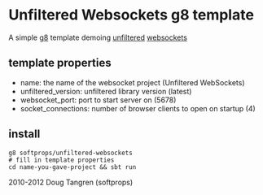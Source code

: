 # Unfiltered Websockets g8 template

A simple [g8][g8] template demoing [unfiltered][uf] [websockets][ws]

## template properties

* name: the name of the websocket project (Unfiltered WebSockets)
* unfiltered_version: unfiltered library version (latest)
* websocket_port: port to start server on (5678)
* socket_connections: number of browser clients to open on startup (4)

## install

    g8 softprops/unfiltered-websockets
    # fill in template properties
    cd name-you-gave-project && sbt run

2010-2012 Doug Tangren (softprops)

[g8]: https://github.com/n8han/giter8#readme
[uf]: http://unfiltered.databinder.net/Unfiltered.html
[ws]: https://github.com/unfiltered/Unfiltered/tree/master/netty-websockets/#readme
